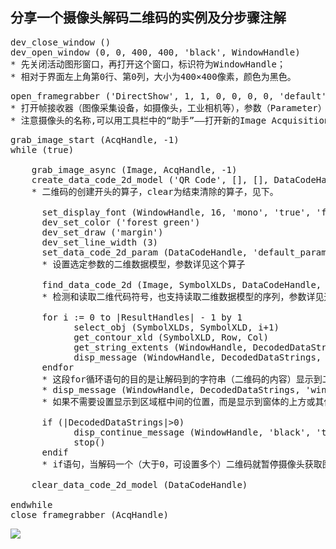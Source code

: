 
## 分享一个摄像头解码二维码的实例及分步骤注解

<pre name="code" class="halcon">
dev_close_window ()
dev_open_window (0, 0, 400, 400, 'black', WindowHandle)
* 先关闭活动图形窗口，再打开这个窗口，标识符为WindowHandle； 
* 相对于界面左上角第0行、第0列，大小为400×400像素，颜色为黑色。
</pre>

<pre name="code" class="halcon">
open_framegrabber ('DirectShow', 1, 1, 0, 0, 0, 0, 'default', 8, 'rgb', -1, 'false', 'default', 'Gsou USB2.0 Camera', 0, -1, AcqHandle) 
* 打开帧接收器（图像采集设备，如摄像头，工业相机等），参数（Parameter）详见这个算子 
* 注意摄像头的名称,可以用工具栏中的“助手”——打开新的Image Acquisition获取摄像头及插入代码 
</pre>

<pre name="code" class="halcon">
grab_image_start (AcqHandle, -1)
while (true)

    grab_image_async (Image, AcqHandle, -1)
    create_data_code_2d_model ('QR Code', [], [], DataCodeHandle)
    * 二维码的创建开头的算子，clear为结束清除的算子，见下。 
  
      set_display_font (WindowHandle, 16, 'mono', 'true', 'false')
      dev_set_color ('forest green')
      dev_set_draw ('margin')
      dev_set_line_width (3)
      set_data_code_2d_param (DataCodeHandle, 'default_parameters', 'enhanced_recognition') 
      * 设置选定参数的二维数据模型，参数详见这个算子
  
      find_data_code_2d (Image, SymbolXLDs, DataCodeHandle, [], [], ResultHandles, DecodedDataStrings) 
      * 检测和读取二维代码符号，也支持读取二维数据模型的序列，参数详见这个算子 
      
      for i := 0 to |ResultHandles| - 1 by 1
            select_obj (SymbolXLDs, SymbolXLD, i+1)
            get_contour_xld (SymbolXLD, Row, Col)
            get_string_extents (WindowHandle, DecodedDataStrings, Ascent, Descent, TxtWidth, TxtHeight)
            disp_message (WindowHandle, DecodedDataStrings, 'image', max(Row-50), max([min(Col+30)-TxtWidth/2,1]), 'black', 'true')
      endfor 
      * 这段for循环语句的目的是让解码到的字符串（二维码的内容）显示到二维码深绿色（forest green上面定义）的解码区域框的行列位置。 
      * disp_message (WindowHandle, DecodedDataStrings, 'window', 12, 12, 'black', 'true') 
      * 如果不需要设置显示到区域框中间的位置，而是显示到窗体的上方或其他位置，那么不需要上面那段for语句，只需这段信息显示的语句即可显示到窗体相应位置。 
      
      if (|DecodedDataStrings|>0)
            disp_continue_message (WindowHandle, 'black', 'true')
            stop()
      endif
      * if语句，当解码一个（大于0，可设置多个）二维码就暂停摄像头获取图像，直至按F5. 

    clear_data_code_2d_model (DataCodeHandle)
    
endwhile
close_framegrabber (AcqHandle) 
</pre>

<img src="image003.jpg" align = "left"/>
